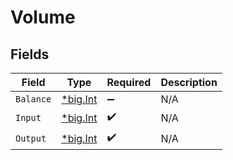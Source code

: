 # Volume


## Fields

| Field                                       | Type                                        | Required                                    | Description                                 |
| ------------------------------------------- | ------------------------------------------- | ------------------------------------------- | ------------------------------------------- |
| `Balance`                                   | [*big.Int](https://pkg.go.dev/math/big#Int) | :heavy_minus_sign:                          | N/A                                         |
| `Input`                                     | [*big.Int](https://pkg.go.dev/math/big#Int) | :heavy_check_mark:                          | N/A                                         |
| `Output`                                    | [*big.Int](https://pkg.go.dev/math/big#Int) | :heavy_check_mark:                          | N/A                                         |